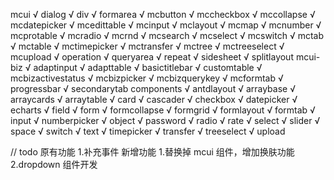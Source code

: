 mcui
√ dialog
√ div
√ formarea
√ mcbutton
√ mccheckbox
√ mccollapse
√ mcdatepicker
√ mcedittable
√ mcinput
√ mclayout
√ mcmap
√ mcnumber
√ mcprotable
√ mcradio
√ mcrnd
√ mcsearch
√ mcselect
√ mcswitch
√ mctab
√ mctable
√ mctimepicker
√ mctransfer
√ mctree
√ mctreeselect
√ mcupload
√ operation
√ queryarea
√ repeat
√ sidesheet
√ splitlayout
mcui-biz
√ adaptinput
√ adapttable
√ basictitlebar
√ customtable
√ mcbizactivestatus
√ mcbizpicker
√ mcbizquerykey
√ mcformtab
√ progressbar
√ secondarytab
components
√ antdlayout
√ arraybase
√ arraycards
√ arraytable
√ card
√ cascader
√ checkbox
√ datepicker
√ echarts
√ field
√ form
√ formcollapse
√ formgrid
√ formlayout
√ formtab
√ input
√ numberpicker
√ object
√ password
√ radio
√ rate
√ select
√ slider
√ space
√ switch
√ text
√ timepicker
√ transfer
√ treeselect
√ upload

// todo
原有功能 1.补充事件
新增功能 1.替换掉 mcui 组件，增加换肤功能
2.dropdown 组件开发
